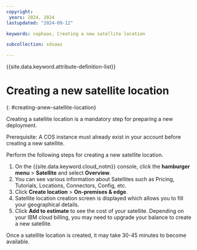 ```yaml
---
copyright:
 years: 2024, 2024
lastupdated: "2024-09-12"

keywords: cephaas, Creating a new satellite location

subcollection: sdsaas

---
```


{{site.data.keyword.attribute-definition-list}}

# Creating a new satellite location
{: #creating-anew-satellite-location}

Creating a satellite location is a mandatory step for preparing a new deployment. 

Prerequisite: A COS instance must already exist in your account before creating a new satellite. 

Perform the following steps for creating a new satellite location. 

1. On the {{site.data.keyword.cloud_notm}} console, click the **hamburger menu** > **Satellite** and select **Overview**.
2. You can see various information about Satellites such as Pricing, Tutorials, Locations, Connectors, Config, etc. 
3. Click **Create location** > **On-premises & edge**. 
4. Satellite location creation screen is displayed which allows you to fill your geographical details. 
5. Click **Add to estimate** to see the cost of your satellite. 
Depending on your IBM cloud billing, you may need to upgrade your balance to create a new satellite. 

Once a satellite location is created, it may take 30-45 minutes to become available. 
